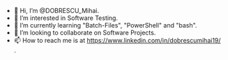 - 👋 Hi, I’m @DOBRESCU_Mihai.
- 👀 I’m interested in Software Testing.
- 🌱 I’m currently learning "Batch-Files", "PowerShell" and "bash".
- 💞️ I’m looking to collaborate on Software Projects.
- 📫 How to reach me is at https://www.linkedin.com/in/dobrescumihai19/ .

<!---
DOBRESCUMihai19/DOBRESCUMihai19 is a ✨ special ✨ repository because its `README.md` (this file) appears on your GitHub profile.
You can click the Preview link to take a look at your changes.
--->
